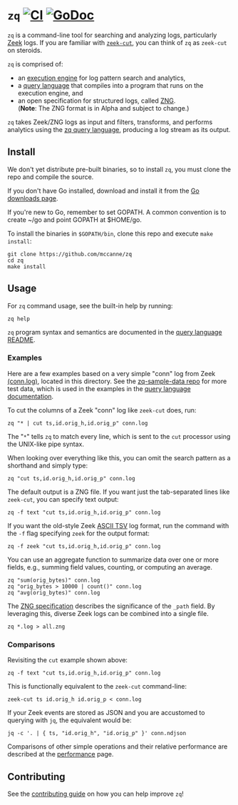 # `zq` [![CI][ci-img]][ci] [![GoDoc][doc-img]][doc]

`zq` is a command-line tool for searching and analyzing logs,
particularly [Zeek](https://www.zeek.org) logs.  If you are familiar with
[`zeek-cut`](https://github.com/zeek/zeek-aux/tree/master/zeek-cut),
you can think of `zq` as `zeek-cut` on steroids.

`zq` is comprised of:

* an [execution engine](proc) for log pattern search and analytics,
* a [query language](zql/docs/README.md) that compiles into a program that runs on
the execution engine, and
* an open specification for structured logs, called [ZNG](zng/docs/README.md).<br>
(**Note**: The ZNG format is in Alpha and subject to change.)

`zq` takes Zeek/ZNG logs as input and filters, transforms, and performs
analytics using the
[zq query language](zql/docs/README.md),
producing a log stream as its output.

## Install

We don't yet distribute pre-built binaries, so to install `zq`, you must
clone the repo and compile the source.

If you don't have Go installed,
download and install it from the [Go downloads page](https://golang.org/dl/).

If you're new to Go, remember to set GOPATH.  A common convention is to create ~/go
and point GOPATH at $HOME/go.

To install the binaries in `$GOPATH/bin`, clone this repo and
execute `make install`:

```
git clone https://github.com/mccanne/zq
cd zq
make install
```
## Usage

For `zq` command usage, see the built-in help by running:
```
zq help
```
`zq` program syntax and semantics are documented in the
[query language README](zql/docs/README.md).

### Examples

Here are a few examples based on a very simple "conn" log from Zeek [(conn.log)](conn.log),
located in this directory. See the
[zq-sample-data repo](https://github.com/mccanne/zq-sample-data) for more
test data, which is used in the examples in the
[query language documentation](zql/docs/README.md).

To cut the columns of a Zeek "conn" log like `zeek-cut` does, run:
```
zq "* | cut ts,id.orig_h,id.orig_p" conn.log
```
The "`*`" tells `zq` to match every line, which is sent to the `cut` processor
using the UNIX-like pipe syntax.

When looking over everything like this, you can omit the search pattern
as a shorthand and simply type:
```
zq "cut ts,id.orig_h,id.orig_p" conn.log
```

The default output is a ZNG file.  If you want just the tab-separated lines
like `zeek-cut`, you can specify text output:
```
zq -f text "cut ts,id.orig_h,id.orig_p" conn.log
```
If you want the old-style Zeek [ASCII TSV](https://docs.zeek.org/en/stable/examples/logs/)
log format, run the command with the `-f` flag specifying `zeek` for the output
format:
```
zq -f zeek "cut ts,id.orig_h,id.orig_p" conn.log
```
You can use an aggregate function to summarize data over one or
more fields, e.g., summing field values, counting, or computing an average.
```
zq "sum(orig_bytes)" conn.log
zq "orig_bytes > 10000 | count()" conn.log
zq "avg(orig_bytes)" conn.log
```

The [ZNG specification](zng/docs/spec.md) describes the significance of the
`_path` field.  By leveraging this, diverse Zeek logs can be combined into a single
file.
```
zq *.log > all.zng
```

### Comparisons

Revisiting the `cut` example shown above:

```
zq -f text "cut ts,id.orig_h,id.orig_p" conn.log
```

This is functionally equivalent to the `zeek-cut` command-line:

```
zeek-cut ts id.orig_h id.orig_p < conn.log
```

If your Zeek events are stored as JSON and you are accustomed to querying with `jq`,
the equivalent would be:

```
jq -c '. | { ts, "id.orig_h", "id.orig_p" }' conn.ndjson
```

Comparisons of other simple operations and their relative performance are described
at the [performance](performance/README.md) page.


## Contributing

See the [contributing guide](CONTRIBUTING.md) on how you can help improve `zq`!

[doc-img]: https://godoc.org/github.com/mccanne/zq?status.svg
[doc]: https://godoc.org/github.com/mccanne/zq
[ci-img]: https://circleci.com/gh/mccanne/zq.svg?style=svg
[ci]: https://circleci.com/gh/mccanne/zq
